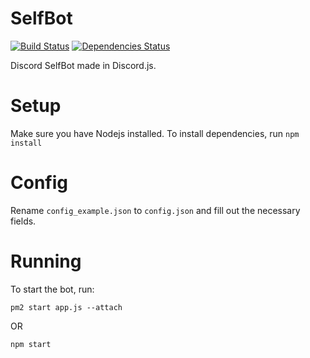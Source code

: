 # SelfBot
[![Build Status](https://travis-ci.org/GummiWummiBear/SelfBot.svg?branch=master)](https://travis-ci.org/GummiWummiBear/SelfBot)
[![Dependencies Status](https://david-dm.org/gummiwummibear/selfbot/status.svg)](https://david-dm.org/gummiwummibear/selfbot)

Discord SelfBot made in Discord.js.

# Setup
Make sure you have Nodejs installed.
To install dependencies, run `npm install`

# Config
Rename  `config_example.json` to `config.json` and fill out the necessary fields.

# Running
To start the bot, run:
```
pm2 start app.js --attach
```
OR
```
npm start
```
